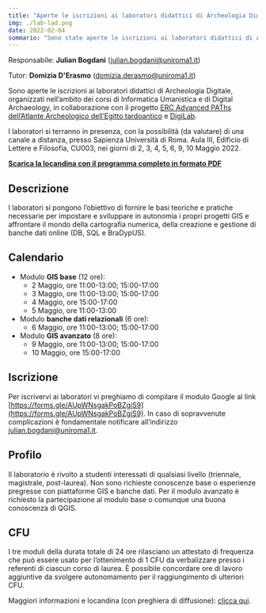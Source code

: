 ```yaml
---
title: "Aperte le iscrizioni ai laboratori didattici di Archeologia Digitale 2021-2022: GIS e Banche Dati"
img: ./lab-lad.png
date: 2022-02-04
sommario: "Sono state aperte le iscrizioni ai laboratori didattici di Archeologia digitale per l'anno accademico 2021-2022. Quest'anno sono disponibili tre moduli: GIS di Base, Banche dati web e GIS avanzato. A causa degli spazi a disposizione, il laboratorio prevede un numero limitato di partecipanti."
---
```


Responsabile: **Julian Bogdani** ([julian.bogdani@uniroma1.it](mailto:julian.bogdani@uniroma1.it))

Tutor: **Domizia D'Erasmo** ([domizia.derasmo@uniroma1.it](mailto:domizia.derasmo@uniroma1.it))

Sono aperte le iscrizioni ai laboratori didattici di Archeologia Digitale, organizzati nell’ambito dei corsi di Informatica Umanistica e di Digital Archaeology, in collaborazione con il progetto [ERC Advanced PAThs dell’Atlante Archeologico dell’Egitto tardoantico](https://atlas.paths-erc.eu/) e [DigiLab](https://digilab.uniroma1.it/).

I laboratori si terranno in presenza, con la possibilità (da valutare) di una canale a distanza, presso Sapienza Università di Roma. Aula III, Edificio di Lettere e Filosofia, CU003, nei giorni di 2, 3, 4, 5, 6, 9, 10 Maggio 2022.

[**Scarica la locandina con il programma completo in formato PDF**](../../didattica/laboratorio-gis-db/lab-gis-2021-2022.pdf)

## Descrizione

I laboratori si pongono l’obiettivo di fornire le basi teoriche e pratiche necessarie per impostare e sviluppare in autonomia i propri progetti GIS e affrontare il mondo della cartografia numerica, della creazione e gestione di banche dati online (DB, SQL e BraDypUS).

## Calendario

- Modulo **GIS base** (12 ore):
  - 2 Maggio, ore 11:00-13:00; 15:00-17:00
  - 3 Maggio, ore 11:00-13:00; 15:00-17:00
  - 4 Maggio, ore 15:00-17:00
  - 5 Maggio, ore 11:00-13:00
- Modulo **banche dati relazionali** (6 ore):
  - 6 Maggio, ore 11:00-13:00; 15:00-17:00
- Modulo **GIS avanzato** (8 ore):
  - 9 Maggio, ore 11:00-13:00; 15:00-17:00
  - 10 Maggio, ore 15:00-17:00

## Iscrizione

Per iscrivervi ai laboratori vi preghiamo di compilare il modulo Google al link [https://forms.gle/AUpWNsgakPoBZgiS9](https://forms.gle/AUpWNsgakPoBZgiS9). In caso di sopravvenute complicazioni è fondamentale notificare all’indirizzo [julian.bogdani@uniroma1.it](mailto:julian.bogdani@uniroma1.it).

## Profilo

Il laboratorio è rivolto a studenti interessati di qualsiasi livello (triennale, magistrale, post-laurea). Non sono richieste conoscenze base o esperienze pregresse con piattaforme GIS e banche dati. Per il modulo avanzato è richiesto la partecipazione al modulo base o comunque una buona conoscenza di QGIS.

## CFU

I tre moduli della durata totale di 24 ore rilasciano un attestato di frequenza che può essere usato per l’ottenimento di 1 CFU da verbalizzare presso i referenti di ciascun corso di laurea. È possibile concordare ore di lavoro aggiuntive da svolgere autonomamento per il raggiungimento di ulteriori CFU.

Maggiori informazioni e locandina (con preghiera di diffusione): [clicca qui](../../didattica/laboratorio-gis-db/lab-gis-2021-2022.pdf).
